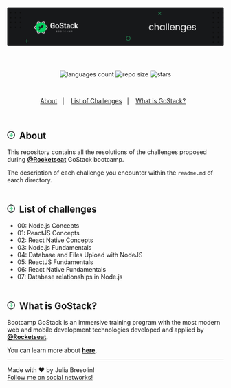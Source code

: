 <h1 align="center">
    <img alt="gostack-challenges-header" title="gostack-challenges" src=".docs/header.svg" width="1500px" />
</h1>
<br>
<p align="center">
  <img alt="languages count" src="https://img.shields.io/github/languages/count/jbresolinn/rocketseat-gostack?color=17181A"/>
  <img alt="repo size" src="https://img.shields.io/github/repo-size/jbresolinn/rocketseat-gostack?color=17181A">
  <img alt="stars" src="https://img.shields.io/github/stars/jbresolinn/rocketseat-gostack?color=17181A">
</p>
<br>
<p align="center">
  <a href="#-about">About</a>&nbsp;&nbsp;&nbsp;|&nbsp;&nbsp;&nbsp;
  <a href="#-list-of-challenges">List of Challenges</a>&nbsp;&nbsp;&nbsp;|&nbsp;&nbsp;&nbsp;
  <a href="#-what-is-gostack">What is GoStack?</a>&nbsp;&nbsp;&nbsp;
</p>
<br>

## <img src=".docs/label.svg" width="18px">&nbsp; About

This repository contains all the resolutions of the challenges proposed during <b><a href="https://github.com/Rocketseat">@Rocketseat</a></b> GoStack bootcamp.

The description of each challenge you encounter within the `readme.md` of earch directory.
<br><br>

## <img src=".docs/label.svg" width="18px">&nbsp; List of challenges

- 00: Node.js Concepts
- 01: ReactJS Concepts
- 02: React Native Concepts
- 03: Node.js Fundamentals
- 04: Database and Files Upload with NodeJS
- 05: ReactJS Fundamentals
- 06: React Native Fundamentals
- 07: Database relationships in Node.js
<br><br>

## <img src=".docs/label.svg" width="18px">&nbsp; What is GoStack?

Bootcamp GoStack is an immersive training program with the most modern web and mobile development technologies developed and applied by <b>[@Rocketseat](https://github.com/Rocketseat)</b>.

You can learn more about <b>[here](https://rocketseat.com.br/gostack)</b>.

---

Made with ❤ by Julia Bresolin! <br>
[Follow me on social networks!](https://linktr.ee/juliabresolin)

